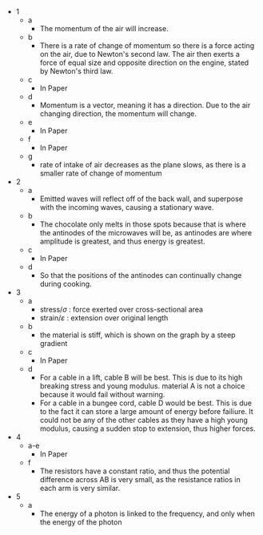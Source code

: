 - 1
	- a
		- The momentum of the air will increase.
	- b
		- There is a rate of change of momentum so there is a force acting on the air, due to Newton's second law. The air then exerts a force of equal size and opposite direction on the engine, stated by Newton's third law.
	- c
		- In Paper
	- d
		- Momentum is a vector, meaning it has a direction. Due to the air changing direction, the momentum will change.
	- e
		- In Paper
	- f
		- In Paper
	- g
		- rate of intake of air decreases as the plane slows, as there is a smaller rate of change of momentum 
- 2
	- a
		- Emitted waves will reflect off of the back wall, and superpose with the incoming waves, causing a stationary wave.
	- b
		- The chocolate only melts in those spots because that is where the antinodes of the microwaves will be, as antinodes are where amplitude is greatest, and thus energy is greatest.
	- c
		- In Paper
	- d
		- So that the positions of the antinodes can continually change during cooking.
- 3
	- a
		- stress/$\sigma$ : force exerted over cross-sectional area
		- strain/$\varepsilon$ : extension over original length
	- b
		- the material is stiff, which is shown on the graph by a steep gradient
	- c
		- In Paper
	- d
		- For a cable in a lift, cable B will be best. This is due to its high breaking stress and young modulus. material A is not a choice because it would fail without warning.
		- For a cable in a bungee cord, cable D would be best. This is due to the fact it can store a large amount of energy before failiure. It could not be any of the other cables as they have a high young modulus, causing a sudden stop to extension, thus higher forces.
- 4
	- a-e
		- In Paper
	- f
		- The resistors have a constant ratio, and thus the potential difference across AB is very small, as the resistance ratios in each arm is very similar.
- 5
	- a
		- The energy of a photon is linked to the frequency, and only when the energy of the photon 